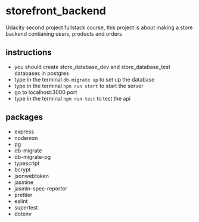 # storefront_backend
Udacity second project fullstack course, this project is about making a store backend contianing uesrs, products and orders 

## instructions
 - you should create store_database_dev and store_database_test databases in postgres
 - type in the terminal `db-migrate up` to set up the database
 - type in the terminal `npm run start` to start the server
 - go to localhost:3000 port
 - type in the terminal `npm run test` to test the api

## packages 
 - express
 - nodemon
 - pg
 - db-migrate
 - db-migrate-pg
 - typescript
 - bcrypt
 - jsonwebtoken
 - jasmine
 - jasmin-spec-reporter
 - prettier
 - eslint
 - supertest
 - dotenv

